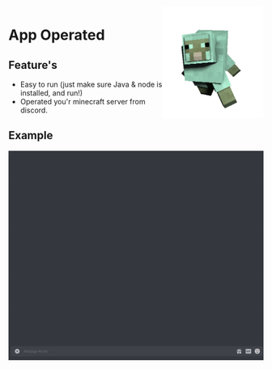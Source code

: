<img align="right" src="https://github.com/Muhammad-Hadidi/app-operated/blob/master/assets/cow.gif" width="200">

# App Operated

## Feature's
  * Easy to run (just make sure Java & node is installed, and run!)
  * Operated you'r minecraft server from discord.

## Example
![Loading Example...](https://github.com/Muhammad-Hadidi/app-operated/blob/master/assets/example.gif)
